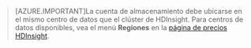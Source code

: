 
> [AZURE.IMPORTANT]La cuenta de almacenamiento debe ubicarse en el mismo centro de datos que el clúster de HDInsight. Para centros de datos disponibles, vea el menú **Regiones** en la [página de precios HDInsight](/pricing/details/hdinsight/).

<!---HONumber=Oct15_HO3-->